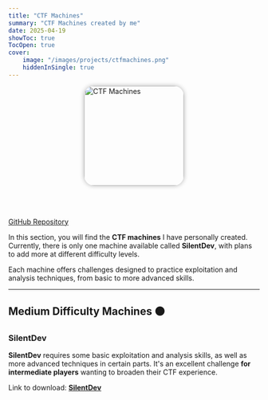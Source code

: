 ```yaml
---
title: "CTF Machines"
summary: "CTF Machines created by me"
date: 2025-04-19
showToc: true
TocOpen: true
cover:
    image: "/images/projects/ctfmachines.png"
    hiddenInSingle: true
---
```


<div style="display: flex; justify-content: center;">
  <img src="/images/projects/ctfmachines.png" alt="CTF Machines" width="200" style="border-radius: 10%; box-shadow: 0 0 10px rgba(0,0,0,0.3); margin-bottom: 50px;"/>
</div>

[GitHub Repository](https://github.com/Conper/CTF-Machines)

In this section, you will find the **CTF machines** I have personally created. Currently, there is only one machine available called **SilentDev**, with plans to add more at different difficulty levels.

Each machine offers challenges designed to practice exploitation and analysis techniques, from basic to more advanced skills. 

----

## Medium Difficulty Machines 🟠

### SilentDev

**SilentDev** requires some basic exploitation and analysis skills, as well as more advanced techniques in certain parts. It's an excellent challenge **for intermediate players** wanting to broaden their CTF experience.

Link to download: [**SilentDev**](https://mega.nz/file/8hQhFCAY#jJoZto-I8qkrtyPAssrI6f68kKWXEPd9OKy_4_I4VXY)